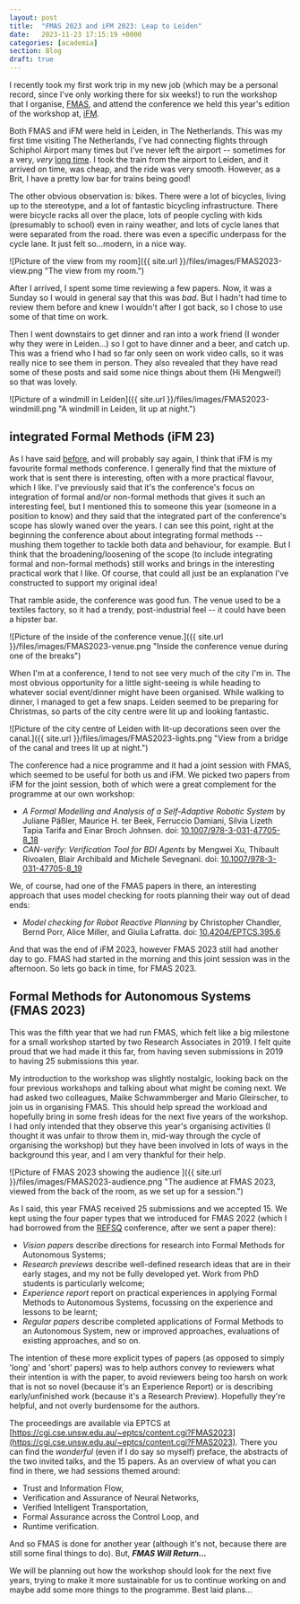 ```yaml
---
layout: post
title:  "FMAS 2023 and iFM 2023: Leap to Leiden"
date:   2023-11-23 17:15:19 +0000
categories: [academia]
section: Blog
draft: true
---
```


I recently took my first work trip in my new job (which may be a personal record, since I've only working there for six weeks!) to run the workshop that I organise, [FMAS](https://fmasworkshop.github.io/), and attend the conference we held this year's edition of the workshop at, [iFM](https://liacs.leidenuniv.nl/~bonsanguemm/ifm23/index.html). 

Both FMAS and iFM were held in Leiden, in The Netherlands. This was my first time visiting The Netherlands, I've had connecting flights through Schiphol Airport many times but I've never left the airport -- sometimes for a very, _very_ [long time](/mega-march#Trek-to-Trondheim). I took the train from the airport to Leiden, and it arrived on time, was cheap, and the ride was very smooth. However, as a Brit, I have a pretty low bar for trains being good!

The other obvious observation is: bikes. There were a lot of bicycles, living up to the stereotype, and a lot of fantastic bicycling infrastructure. There were bicycle racks all over the place, lots of people cycling with kids (presumably to school) even in rainy weather, and lots of cycle lanes that were separated from the road. there was even a specific underpass for the cycle lane. It just felt so...modern, in a nice way. 

![Picture of the view from my room]({{ site.url }}/files/images/FMAS2023-view.png "The view from my room.")

After I arrived, I spent some time reviewing a few papers. Now, it was a Sunday so I would in general say that this was _bad_. But I hadn't had time to review them before and knew I wouldn't after I got back, so I chose to use some of that time on work. 

Then I went downstairs to get dinner and ran into a work friend (I wonder why they were in Leiden...) so I got to have dinner and a beer, and catch up. This was a friend who I had so far only seen on work video calls, so it was really nice to see them in person. They also revealed that they have read some of these posts and said some nice things about them (Hi Mengwei!) so that was lovely. 

![Picture of a windmill in Leiden]({{ site.url }}/files/images/FMAS2023-windmill.png "A windmill in Leiden, lit up at night.")


## integrated Formal Methods (iFM 23)

As I have said [before](/ifm2018), and will probably say again, I think that iFM is my favourite formal methods conference. I generally find that the mixture of work that is sent there is interesting, often with a more practical flavour, which I like. I've previously said that it's the conference's focus on integration of formal and/or non-formal methods that gives it such an interesting feel, but I mentioned this to someone this year (someone in a position to know) and they said that the integrated part of the conference's scope has slowly waned over the years. I can see this point, right at the beginning the conference about about integrating formal methods -- mushing them together to tackle both data and behaviour, for example. But I think that the broadening/loosening of the scope (to include integrating formal and non-formal methods) still works and brings in the interesting practical work that I like. Of course, that could all just be an explanation I've constructed to support my original idea!

That ramble aside, the conference was good fun. The venue used to be a textiles factory, so it had a trendy, post-industrial feel -- it could have been a hipster bar. 

![Picture of the inside of the conference venue.]({{ site.url }}/files/images/FMAS2023-venue.png "Inside the conference venue during one of the breaks")

When I'm at a conference, I tend to not see very much of the city I'm in. The most obvious opportunity for a little sight-seeing is while heading to whatever social event/dinner might have been organised. While walking to dinner, I managed to get a few snaps.  Leiden seemed to be preparing for Christmas, so parts of the city centre were lit up and looking fantastic. 

![Picture of the city centre of Leiden with lit-up decorations seen over the canal.]({{ site.url }}/files/images/FMAS2023-lights.png "View from a bridge of the canal and trees lit up at night.")


The conference had a nice programme and it had a joint session with FMAS, which seemed to be useful for both us and iFM. We picked two papers from iFM for the joint session, both of which were a great complement for the programme at our own workshop:

* _A Formal Modelling and Analysis of a Self-Adaptive Robotic System_ by
Juliane Päßler, Maurice H. ter Beek, Ferruccio Damiani, Silvia Lizeth Tapia Tarifa and Einar Broch Johnsen. doi: [10.1007/978-3-031-47705-8_18](https://doi.org/10.1007/978-3-031-47705-8_18)
* _CAN-verify: Verification Tool for BDI Agents_ by Mengwei Xu, Thibault Rivoalen, Blair Archibald and Michele Sevegnani. doi: [10.1007/978-3-031-47705-8_19](https://doi.org/10.1007/978-3-031-47705-8_19)

We, of course, had one of the FMAS papers in there, an interesting approach that uses model checking for roots planning their way out of dead ends:
* _Model checking for Robot Reactive Planning_ by Christopher Chandler, Bernd Porr, Alice Miller, and Giulia Lafratta. doi: [10.4204/EPTCS.395.6](https://doi.org/10.4204/EPTCS.395.6)


And that was the end of iFM 2023, however FMAS 2023 still had another day to go. FMAS had started in the morning and this joint session was in the afternoon. So lets go back in time, for FMAS 2023.


## Formal Methods for Autonomous Systems (FMAS 2023)

This was the fifth year that we had run FMAS, which felt like a big milestone for a small workshop started by two Research Associates in 2019. I felt quite proud that we had made it this far, from having seven submissions in 2019 to having 25 submissions this year. 

My introduction to the workshop was slightly nostalgic, looking back on the four previous workshops and talking about what might be coming next. We had asked two colleagues, Maike Schwammberger and Mario Gleirscher, to join us in organising FMAS. This should help spread the workload and hopefully bring in some fresh ideas for the next five years of the workshop. I had only intended that they observe this year's organising activities (I thought it was unfair to throw them in, mid-way through the cycle of organising the workshop) but they have been involved in lots of ways in the background this year, and I am very thankful for their help.

![Picture of FMAS 2023 showing the audience ]({{ site.url }}/files/images/FMAS2023-audience.png "The audience at FMAS 2023, viewed from the back of the room, as we set up for a session.")

As I said, this year FMAS received 25 submissions and we accepted 15. We kept using the four paper types that we introduced for FMAS 2022 (which I had borrowed from the [REFSQ](https://2022.refsq.org/series/refsq) conference, after we sent a paper there):

* _Vision papers_ describe directions for research into Formal Methods for Autonomous Systems;
* _Research previews_ describe well-defined research ideas that are in their early stages, and my not be fully developed yet. Work from PhD students is particularly welcome;
* _Experience report_ report on practical experiences in applying Formal Methods to Autonomous Systems, focussing on the experience and lessons to be learnt;
* _Regular papers_ describe completed applications of Formal Methods to an Autonomous System, new or improved approaches, evaluations of existing approaches, and so on.

The intention of these more explicit types of papers (as opposed to simply 'long' and 'short' papers) was to help authors convey to reviewers what their intention is with the paper, to avoid reviewers being too harsh on work that is not so novel (because it's an Experience Report) or is describing early/unfinished work (because it's a Research Preview). Hopefully they're helpful, and not overly burdensome for the authors.

The proceedings are available via EPTCS at [https://cgi.cse.unsw.edu.au/~eptcs/content.cgi?FMAS2023](https://cgi.cse.unsw.edu.au/~eptcs/content.cgi?FMAS2023). There you can find the _wonderful_ (even if I do say so myself) preface, the abstracts of the two invited talks, and the 15 papers. As an overview of what you can find in there, we had sessions themed around:
* Trust and Information Flow,
* Verification and Assurance of Neural Networks,
* Verified Intelligent Transportation,
* Formal Assurance across the Control Loop, and
* Runtime verification.


And so FMAS is done for another year (although it's not, because there are still some final things to do). But, ***FMAS Will Return...***

We will be planning out how the workshop should look for the next five years, trying to make it more sustainable for us to continue working on and maybe add some more things to the programme. Best laid plans...

